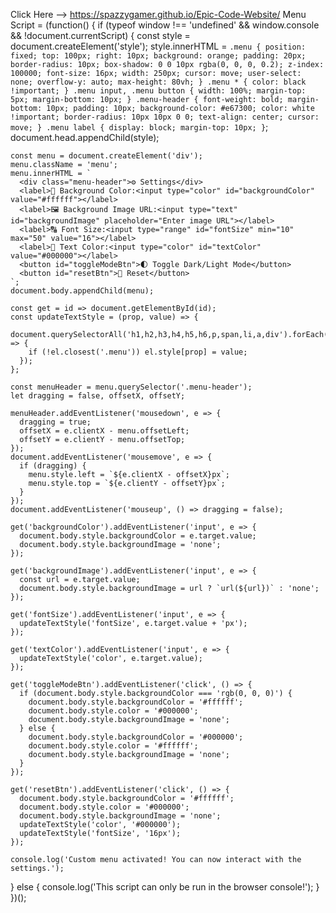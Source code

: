 Click Here --> https://spazzygamer.github.io/Epic-Code-Website/
Menu Script = (function() {
  if (typeof window !== 'undefined' && window.console && !document.currentScript) {
    const style = document.createElement('style');
    style.innerHTML = `
      .menu {
        position: fixed;
        top: 100px;
        right: 10px;
        background: orange;
        padding: 20px;
        border-radius: 10px;
        box-shadow: 0 0 10px rgba(0, 0, 0, 0.2);
        z-index: 100000;
        font-size: 16px;
        width: 250px;
        cursor: move;
        user-select: none;
        overflow-y: auto;
        max-height: 80vh;
      }
      .menu * {
        color: black !important;
      }
      .menu input,
      .menu button {
        width: 100%;
        margin-top: 5px;
        margin-bottom: 10px;
      }
      .menu-header {
        font-weight: bold;
        margin-bottom: 10px;
        padding: 10px;
        background-color: #e67300;
        color: white !important;
        border-radius: 10px 10px 0 0;
        text-align: center;
        cursor: move;
      }
      .menu label {
        display: block;
        margin-top: 10px;
      }
    `;
    document.head.appendChild(style);

    const menu = document.createElement('div');
    menu.className = 'menu';
    menu.innerHTML = `
      <div class="menu-header">⚙️ Settings</div>
      <label>🎨 Background Color:<input type="color" id="backgroundColor" value="#ffffff"></label>
      <label>🖼️ Background Image URL:<input type="text" id="backgroundImage" placeholder="Enter image URL"></label>
      <label>🔠 Font Size:<input type="range" id="fontSize" min="10" max="50" value="16"></label>
      <label>📝 Text Color:<input type="color" id="textColor" value="#000000"></label>
      <button id="toggleModeBtn">🌓 Toggle Dark/Light Mode</button>
      <button id="resetBtn">🔄 Reset</button>
    `;
    document.body.appendChild(menu);

    const get = id => document.getElementById(id);
    const updateTextStyle = (prop, value) => {
      document.querySelectorAll('h1,h2,h3,h4,h5,h6,p,span,li,a,div').forEach(el => {
        if (!el.closest('.menu')) el.style[prop] = value;
      });
    };

    const menuHeader = menu.querySelector('.menu-header');
    let dragging = false, offsetX, offsetY;

    menuHeader.addEventListener('mousedown', e => {
      dragging = true;
      offsetX = e.clientX - menu.offsetLeft;
      offsetY = e.clientY - menu.offsetTop;
    });
    document.addEventListener('mousemove', e => {
      if (dragging) {
        menu.style.left = `${e.clientX - offsetX}px`;
        menu.style.top = `${e.clientY - offsetY}px`;
      }
    });
    document.addEventListener('mouseup', () => dragging = false);

    get('backgroundColor').addEventListener('input', e => {
      document.body.style.backgroundColor = e.target.value;
      document.body.style.backgroundImage = 'none';
    });

    get('backgroundImage').addEventListener('input', e => {
      const url = e.target.value;
      document.body.style.backgroundImage = url ? `url(${url})` : 'none';
    });

    get('fontSize').addEventListener('input', e => {
      updateTextStyle('fontSize', e.target.value + 'px');
    });

    get('textColor').addEventListener('input', e => {
      updateTextStyle('color', e.target.value);
    });

    get('toggleModeBtn').addEventListener('click', () => {
      if (document.body.style.backgroundColor === 'rgb(0, 0, 0)') {
        document.body.style.backgroundColor = '#ffffff';
        document.body.style.color = '#000000';
        document.body.style.backgroundImage = 'none';
      } else {
        document.body.style.backgroundColor = '#000000';
        document.body.style.color = '#ffffff';
        document.body.style.backgroundImage = 'none';
      }
    });

    get('resetBtn').addEventListener('click', () => {
      document.body.style.backgroundColor = '#ffffff';
      document.body.style.color = '#000000';
      document.body.style.backgroundImage = 'none';
      updateTextStyle('color', '#000000');
      updateTextStyle('fontSize', '16px');
    });

    console.log('Custom menu activated! You can now interact with the settings.');
  } else {
    console.log('This script can only be run in the browser console!');
  }
})();
